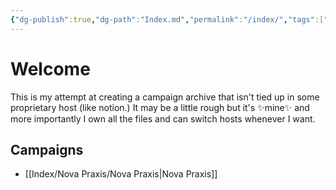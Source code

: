 ```yaml
---
{"dg-publish":true,"dg-path":"Index.md","permalink":"/index/","tags":["gardenEntry"],"created":"2023-10-13T13:47:06.642-04:00","updated":"2023-10-28T23:19:16.703-04:00"}
---
```


# Welcome
This is my attempt at creating a campaign archive that isn't tied up in some proprietary host (like notion.) It may be a little rough but it's ✨mine✨ and more importantly I own all the files and can switch hosts whenever I want.

## Campaigns
* [[Index/Nova Praxis/Nova Praxis\|Nova Praxis]]
